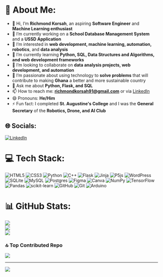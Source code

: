 # 💫 About Me:
- 👋 Hi, I’m **Richmond Korsah**, an aspiring **Software Engineer** and **Machine Learning enthusiast**  
- 🔭 I’m currently working on a **School Database Management System** and a **USSD Application**  
- 👀 I’m interested in **web development, machine learning, automation, robotics**, and **data analysis**  
- 🌱 I’m currently learning **Python, SQL, Data Structures and Algorithms, and web development frameworks**  
- 💞️ I’m looking to collaborate on **data analysis projects, web development, and automation**  
- 🤝 I’m passionate about using technology to **solve problems** that will contribute to making **Ghana** a better and more sustainable country  
- 💬 Ask me about **Python, Flask, and SQL**  
- 📫 How to reach me: **richmondkorsah91@gmail.com** or via [LinkedIn](https://linkedin.com/in/richmond-korsah-9a290b309)  
- 😄 Pronouns: **He/Him**  
- ⚡ Fun fact: I completed **St. Augustine's College** and I was the **General Secretary** of the **Robotics, Drone, and AI Club**
  

## 🌐 Socials:
[![LinkedIn](https://img.shields.io/badge/LinkedIn-%230077B5.svg?logo=linkedin&logoColor=white)](https://linkedin.com/in/https://www.linkedin.com/in/richmond-korsah-9a290b309/) 

# 💻 Tech Stack:
![HTML5](https://img.shields.io/badge/html5-%23E34F26.svg?style=flat&logo=html5&logoColor=white) ![CSS3](https://img.shields.io/badge/css3-%231572B6.svg?style=flat&logo=css3&logoColor=white) ![Python](https://img.shields.io/badge/python-3670A0?style=flat&logo=python&logoColor=ffdd54) ![C++](https://img.shields.io/badge/c++-%2300599C.svg?style=flat&logo=c%2B%2B&logoColor=white) ![Flask](https://img.shields.io/badge/flask-%23000.svg?style=flat&logo=flask&logoColor=white) ![Jinja](https://img.shields.io/badge/jinja-white.svg?style=flat&logo=jinja&logoColor=black) ![P5js](https://img.shields.io/badge/p5.js-ED225D?style=flat&logo=p5.js&logoColor=FFFFFF) ![WordPress](https://img.shields.io/badge/WordPress-%23117AC9.svg?style=flat&logo=WordPress&logoColor=white) ![SQLite](https://img.shields.io/badge/sqlite-%2307405e.svg?style=flat&logo=sqlite&logoColor=white) ![MySQL](https://img.shields.io/badge/mysql-4479A1.svg?style=flat&logo=mysql&logoColor=white) ![Postgres](https://img.shields.io/badge/postgres-%23316192.svg?style=flat&logo=postgresql&logoColor=white) ![Figma](https://img.shields.io/badge/figma-%23F24E1E.svg?style=flat&logo=figma&logoColor=white) ![Canva](https://img.shields.io/badge/Canva-%2300C4CC.svg?style=flat&logo=Canva&logoColor=white) ![NumPy](https://img.shields.io/badge/numpy-%23013243.svg?style=flat&logo=numpy&logoColor=white) ![TensorFlow](https://img.shields.io/badge/TensorFlow-%23FF6F00.svg?style=flat&logo=TensorFlow&logoColor=white) ![Pandas](https://img.shields.io/badge/pandas-%23150458.svg?style=flat&logo=pandas&logoColor=white) ![scikit-learn](https://img.shields.io/badge/scikit--learn-%23F7931E.svg?style=flat&logo=scikit-learn&logoColor=white) ![GitHub](https://img.shields.io/badge/github-%23121011.svg?style=flat&logo=github&logoColor=white) ![Git](https://img.shields.io/badge/git-%23F05033.svg?style=flat&logo=git&logoColor=white) ![Arduino](https://img.shields.io/badge/-Arduino-00979D?style=flat&logo=Arduino&logoColor=white)
# 📊 GitHub Stats:
![](https://github-readme-stats.vercel.app/api?username=richmondkorsah&theme=dark&hide_border=false&include_all_commits=false&count_private=true)<br/>
![](https://github-readme-streak-stats.herokuapp.com/?user=richmondkorsah&theme=dark&hide_border=false)<br/>
![](https://github-readme-stats.vercel.app/api/top-langs/?username=richmondkorsah&theme=dark&hide_border=false&include_all_commits=false&count_private=true&layout=compact)

### 🔝 Top Contributed Repo
![](https://github-contributor-stats.vercel.app/api?username=richmondkorsah&limit=5&theme=dark&combine_all_yearly_contributions=true)

---
[![](https://visitcount.itsvg.in/api?id=richmondkorsah&icon=0&color=3)](https://visitcount.itsvg.in)

<!-- Proudly created with GPRM ( https://gprm.itsvg.in ) -->
